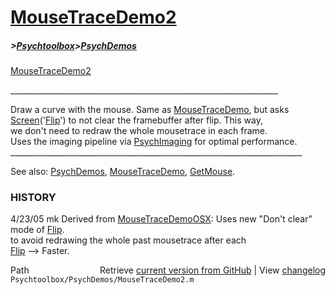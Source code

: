 # [MouseTraceDemo2](MouseTraceDemo2)
##### >[Psychtoolbox](Psychtoolbox)>[PsychDemos](PsychDemos)

[MouseTraceDemo2](MouseTraceDemo2)  
  
\_\_\_\_\_\_\_\_\_\_\_\_\_\_\_\_\_\_\_\_\_\_\_\_\_\_\_\_\_\_\_\_\_\_\_\_\_\_\_\_\_\_\_\_\_\_\_\_\_\_\_\_\_\_\_\_\_\_\_\_\_\_\_\_\_\_\_  
  
Draw a curve with the mouse. Same as [MouseTraceDemo](MouseTraceDemo), but asks  
[Screen](Screen)('[Flip](Flip)') to not clear the framebuffer after flip. This way,  
we don't need to redraw the whole mousetrace in each frame.  
Uses the imaging pipeline via [PsychImaging](PsychImaging) for optimal performance.  
\_\_\_\_\_\_\_\_\_\_\_\_\_\_\_\_\_\_\_\_\_\_\_\_\_\_\_\_\_\_\_\_\_\_\_\_\_\_\_\_\_\_\_\_\_\_\_\_\_\_\_\_\_\_\_\_\_\_\_\_\_\_\_\_\_\_\_\_\_\_\_\_\_  
  
See also: [PsychDemos](PsychDemos), [MouseTraceDemo](MouseTraceDemo), [GetMouse](GetMouse).  
  
### HISTORY  
  
4/23/05  mk       Derived from [MouseTraceDemoOSX](MouseTraceDemoOSX): Uses new "Don't clear" mode of [Flip](Flip).  
                  to avoid redrawing the whole past mousetrace after each  
                  [Flip](Flip) --\> Faster.  




<div class="code_header" style="text-align:right;">
  <span style="float:left;">Path&nbsp;&nbsp;</span> <span class="counter">Retrieve <a href=
  "https://raw.github.com/Psychtoolbox-3/Psychtoolbox-3/beta/Psychtoolbox/PsychDemos/MouseTraceDemo2.m">current version from GitHub</a> | View <a href=
  "https://github.com/Psychtoolbox-3/Psychtoolbox-3/commits/beta/Psychtoolbox/PsychDemos/MouseTraceDemo2.m">changelog</a></span>
</div>
<div class="code">
  <code>Psychtoolbox/PsychDemos/MouseTraceDemo2.m</code>
</div>

